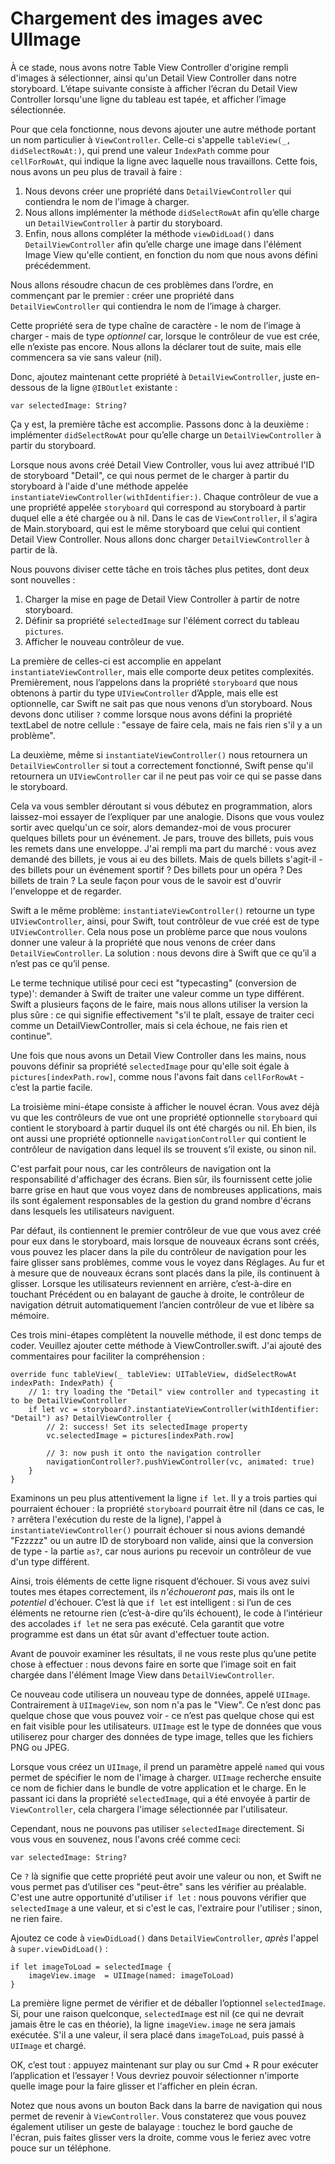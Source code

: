 # Chargement des images avec UIImage

À ce stade, nous avons notre Table View Controller d'origine rempli d'images à sélectionner, ainsi qu'un Detail View Controller dans notre storyboard. L’étape suivante consiste à afficher l’écran du Detail View Controller lorsqu'une ligne du tableau est tapée, et afficher l’image sélectionnée.

Pour que cela fonctionne, nous devons ajouter une autre méthode portant un nom particulier à `ViewController`. Celle-ci s'appelle `tableView(_, didSelectRowAt:)`, qui prend une valeur `IndexPath` comme pour `cellForRowAt`, qui indique la ligne avec laquelle nous travaillons. Cette fois, nous avons un peu plus de travail à faire :

1. Nous devons créer une propriété dans `DetailViewController` qui contiendra le nom de l'image à charger.
2. Nous allons implémenter la méthode `didSelectRowAt` afin qu’elle charge un `DetailViewController` à partir du storyboard.
3. Enfin, nous allons compléter la méthode `viewDidLoad()` dans `DetailViewController` afin qu’elle charge une image dans l'élément Image View qu'elle contient, en fonction du nom que nous avons défini précédemment.

Nous allons résoudre chacun de ces problèmes dans l’ordre, en commençant par le premier : créer une propriété dans `DetailViewController` qui contiendra le nom de l’image à charger.

Cette propriété sera de type chaîne de caractère - le nom de l’image à charger - mais de type *optionnel* car, lorsque le contrôleur de vue est crée, elle n’existe pas encore. Nous allons la déclarer tout de suite, mais elle commencera sa vie sans valeur (nil).

Donc, ajoutez maintenant cette propriété à `DetailViewController`, juste en-dessous de la ligne `@IBOutlet` existante :

    var selectedImage: String?

Ça y est, la première tâche est accomplie. Passons donc à la deuxième : implémenter `didSelectRowAt` pour qu’elle charge un `DetailViewController` à partir du storyboard.

Lorsque nous avons créé Detail View Controller, vous lui avez attribué l'ID de storyboard "Detail", ce qui nous permet de le charger à partir du storyboard à l'aide d'une méthode appelée `instantiateViewController(withIdentifier:)`. Chaque contrôleur de vue a une propriété appelée `storyboard` qui correspond au storyboard à partir duquel elle a été chargée ou à nil. Dans le cas de `ViewController`, il s'agira de Main.storyboard, qui est le même storyboard que celui qui contient Detail View Controller. Nous allons donc charger `DetailViewController` à partir de là.

Nous pouvons diviser cette tâche en trois tâches plus petites, dont deux sont nouvelles :

1. Charger la mise en page de Detail View Controller à partir de notre storyboard.
2. Définir sa propriété `selectedImage` sur l'élément correct du tableau `pictures`.
3. Afficher le nouveau contrôleur de vue.

La première de celles-ci est accomplie en appelant `instantiateViewController`, mais elle comporte deux petites complexités. Premièrement, nous l’appelons dans la propriété `storyboard` que nous obtenons à partir du type `UIViewController` d’Apple, mais elle est optionnelle, car Swift ne sait pas que nous venons d’un storyboard. Nous devons donc utiliser `?` comme lorsque nous avons défini la propriété textLabel de notre cellule : "essaye de faire cela, mais ne fais rien s'il y a un problème".

La deuxième, même si `instantiateViewController()` nous retournera un `DetailViewController` si tout a correctement fonctionné, Swift pense qu'il retournera un `UIViewController` car il ne peut pas voir ce qui se passe dans le storyboard.

Cela va vous sembler déroutant si vous débutez en programmation, alors laissez-moi essayer de l’expliquer par une analogie. Disons que vous voulez sortir avec quelqu'un ce soir, alors demandez-moi de vous procurer quelques billets pour un événement. Je pars, trouve des billets, puis vous les remets dans une enveloppe. J'ai rempli ma part du marché : vous avez demandé des billets, je vous ai eu des billets. Mais de quels billets s'agit-il - des billets pour un événement sportif ? Des billets pour un opéra ? Des billets de train ? La seule façon pour vous de le savoir est d'ouvrir l'enveloppe et de regarder.

Swift a le même problème: `instantiateViewController()` retourne un type `UIViewController`, ainsi, pour Swift, tout contrôleur de vue créé est de type ` UIViewController`. Cela nous pose un problème parce que nous voulons donner une valeur à la propriété que nous venons de créer dans `DetailViewController`. La solution : nous devons dire à Swift que ce qu’il a n’est pas ce qu’il pense.

Le terme technique utilisé pour ceci est "typecasting" (conversion de type)': demander à Swift de traiter une valeur comme un type différent. Swift a plusieurs façons de le faire, mais nous allons utiliser la version la plus sûre : ce qui signifie effectivement "s'il te plaît, essaye de traiter ceci comme un DetailViewController, mais si cela échoue, ne fais rien et continue".

Une fois que nous avons un Detail View Controller dans les mains, nous pouvons définir sa propriété `selectedImage` pour qu'elle soit égale à `pictures[indexPath.row]`, comme nous l'avons fait dans `cellForRowAt` - c’est la partie facile.

La troisième mini-étape consiste à afficher le nouvel écran. Vous avez déjà vu que les contrôleurs de vue ont une propriété optionnelle `storyboard` qui contient le storyboard à partir duquel ils ont été chargés ou nil. Eh bien, ils ont aussi une propriété optionnelle `navigationController` qui contient le contrôleur de navigation dans lequel ils se trouvent s’il existe, ou sinon nil.

C'est parfait pour nous, car les contrôleurs de navigation ont la responsabilité d'affichager des écrans. Bien sûr, ils fournissent cette jolie barre grise en haut que vous voyez dans de nombreuses applications, mais ils sont également responsables de la gestion du grand nombre d'écrans dans lesquels les utilisateurs naviguent.

Par défaut, ils contiennent le premier contrôleur de vue que vous avez créé pour eux dans le storyboard, mais lorsque de nouveaux écrans sont créés, vous pouvez les placer dans la pile du contrôleur de navigation pour les faire glisser sans problèmes, comme vous le voyez dans Réglages. Au fur et à mesure que de nouveaux écrans sont placés dans la pile, ils continuent à glisser. Lorsque les utilisateurs reviennent en arrière, c’est-à-dire en touchant Précédent ou en balayant de gauche à droite, le contrôleur de navigation détruit automatiquement l’ancien contrôleur de vue et libère sa mémoire.

Ces trois mini-étapes complètent la nouvelle méthode, il est donc temps de coder. Veuillez ajouter cette méthode à ViewController.swift. J'ai ajouté des commentaires pour faciliter la compréhension :

    override func tableView(_ tableView: UITableView, didSelectRowAt indexPath: IndexPath) {
        // 1: try loading the "Detail" view controller and typecasting it to be DetailViewController
        if let vc = storyboard?.instantiateViewController(withIdentifier: "Detail") as? DetailViewController {
            // 2: success! Set its selectedImage property
            vc.selectedImage = pictures[indexPath.row]

            // 3: now push it onto the navigation controller
            navigationController?.pushViewController(vc, animated: true)
        }
    }

Examinons un peu plus attentivement la ligne `if let`. Il y a trois parties qui pourraient échouer : la propriété `storyboard` pourrait être nil (dans ce cas, le `?` arrêtera l'exécution du reste de la ligne), l'appel à `instantiateViewController()` pourrait échouer si nous avions demandé "Fzzzzz" ou un autre ID de storyboard non valide, ainsi que la conversion de type - la partie `as?`, car nous aurions pu recevoir un contrôleur de vue d'un type différent.

Ainsi, trois éléments de cette ligne risquent d’échouer. Si vous avez suivi toutes mes étapes correctement, ils *n'échoueront pas*, mais ils ont le *potentiel* d'échouer. C’est là que `if let` est intelligent : si l’un de ces éléments ne retourne rien (c’est-à-dire qu’ils échouent), le code à l’intérieur des accolades `if let` ne sera pas exécuté. Cela garantit que votre programme est dans un état sûr avant d'effectuer toute action.

Avant de pouvoir examiner les résultats, il ne vous reste plus qu’une petite chose à effectuer  : nous devons faire en sorte que l’image soit en fait chargée dans l'élément Image View dans `DetailViewController`.

Ce nouveau code utilisera un nouveau type de données, appelé `UIImage`. Contrairement à `UIImageView`, son nom n'a pas le "View". Ce n’est donc pas quelque chose que vous pouvez voir - ce n’est pas quelque chose qui est en fait visible pour les utilisateurs. `UIImage` est le type de données que vous utiliserez pour charger des données de type image, telles que les fichiers PNG ou JPEG.

Lorsque vous créez un `UIImage`, il prend un paramètre appelé `named` qui vous permet de spécifier le nom de l'image à charger. `UIImage` recherche ensuite ce nom de fichier dans le bundle de votre application et le charge. En le passant ici dans la propriété `selectedImage`, qui a été envoyée à partir de `ViewController`, cela chargera l'image sélectionnée par l'utilisateur.

Cependant, nous ne pouvons pas utiliser `selectedImage` directement. Si vous vous en souvenez, nous l'avons créé comme ceci:

    var selectedImage: String?

Ce `?` là signifie que cette propriété peut avoir une valeur ou non, et Swift ne vous permet pas d’utiliser ces "peut-être" sans les vérifier au préalable. C'est une autre opportunité d'utiliser `if let` : nous pouvons vérifier que `selectedImage` a une valeur, et si c'est le cas, l'extraire pour l'utiliser ; sinon, ne rien faire.

Ajoutez ce code à `viewDidLoad()` dans `DetailViewController`, *après* l'appel à `super.viewDidLoad()` :

    if let imageToLoad = selectedImage {
        imageView.image  = UIImage(named: imageToLoad)
    }

La première ligne permet de vérifier et de déballer l’optionnel `selectedImage`. Si, pour une raison quelconque, `selectedImage` est nil (ce qui ne devrait jamais être le cas en théorie), la ligne `imageView.image` ne sera jamais exécutée. S'il a une valeur, il sera placé dans `imageToLoad`, puis passé à `UIImage` et chargé.

OK, c’est tout : appuyez maintenant sur play ou sur Cmd + R pour exécuter l’application et l’essayer ! Vous devriez pouvoir sélectionner n'importe quelle image pour la faire glisser et l'afficher en plein écran.

Notez que nous avons un bouton Back dans la barre de navigation qui nous permet de revenir à `ViewController`. Vous constaterez que vous pouvez également utiliser un geste de balayage : touchez le bord gauche de l'écran, puis faites glisser vers la droite, comme vous le feriez avec votre pouce sur un téléphone.
